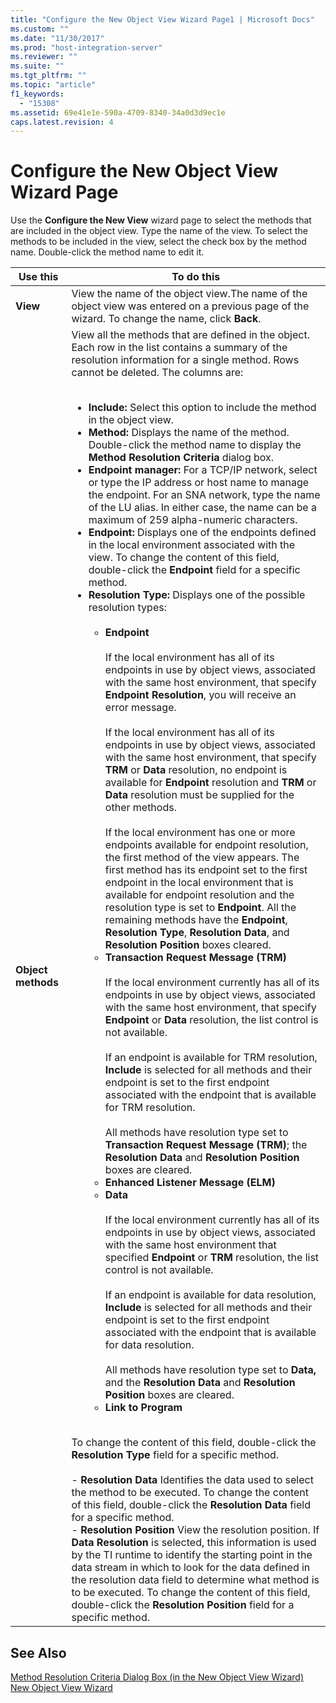 ```yaml
---
title: "Configure the New Object View Wizard Page1 | Microsoft Docs"
ms.custom: ""
ms.date: "11/30/2017"
ms.prod: "host-integration-server"
ms.reviewer: ""
ms.suite: ""
ms.tgt_pltfrm: ""
ms.topic: "article"
f1_keywords: 
  - "15308"
ms.assetid: 69e41e1e-590a-4709-8340-34a0d3d9ec1e
caps.latest.revision: 4
---
```

# Configure the New Object View Wizard Page
Use the **Configure the New View** wizard page to select the methods that are included in the object view. Type the name of the view. To select the methods to be included in the view, select the check box by the method name. Double-click the method name to edit it.  
  
|Use this|To do this|  
|--------------|----------------|  
|**View**|View the name of the object view.The name of the object view was entered on a previous page of the wizard. To change the name, click **Back**.|  
|**Object methods**|View all the methods that are defined in the object. Each row in the list contains a summary of the resolution information for a single method. Rows cannot be deleted. The columns are:<br /><br /> <ul><li>**Include:** Select this option to include the method in the object view.</li><li>**Method:** Displays the name of the method. Double-click the method name to display the **Method Resolution Criteria** dialog box.</li><li>**Endpoint manager:** For a TCP/IP network, select or type the IP address or host name to manage the endpoint. For an SNA network, type the name of the LU alias. In either case, the name can be a maximum of 259 alpha-numeric characters.</li><li>**Endpoint:** Displays one of the endpoints defined in the local environment associated with the view. To change the content of this field, double-click the **Endpoint** field for a specific method.</li><li>**Resolution Type:** Displays one of the possible resolution types:<br /><br /> <ul><li>**Endpoint**<br /><br />         If the local environment has all of its endpoints in use by object views, associated with the same host environment, that specify **Endpoint Resolution**, you will receive an error message.<br /><br />         If the local environment has all of its endpoints in use by object views, associated with the same host environment, that specify **TRM** or **Data** resolution, no endpoint is available for **Endpoint** resolution and **TRM** or **Data** resolution must be supplied for the other methods.<br /><br />         If the local environment has one or more endpoints available for endpoint resolution, the first method of the view appears. The first method has its endpoint set to the first endpoint in the local environment that is available for endpoint resolution and the resolution type is set to **Endpoint**. All the remaining methods have the **Endpoint**, **Resolution Type**, **Resolution Data**, and **Resolution Position** boxes cleared.</li><li>**Transaction Request Message (TRM)**<br /><br />         If the local environment currently has all of its endpoints in use by object views, associated with the same host environment, that specify **Endpoint** or **Data** resolution, the list control is not available.<br /><br />         If an endpoint is available for TRM resolution, **Include** is selected for all methods and their endpoint is set to the first endpoint associated with the endpoint that is available for TRM resolution.<br /><br />         All methods have resolution type set to **Transaction Request Message (TRM)**; the **Resolution Data** and **Resolution Position** boxes are cleared.</li><li>**Enhanced Listener Message (ELM)**</li><li>**Data**<br /><br />         If the local environment currently has all of its endpoints in use by object views, associated with the same host environment that specified **Endpoint** or **TRM** resolution, the list control is not available.<br /><br />         If an endpoint is available for data resolution, **Include** is selected for all methods and their endpoint is set to the first endpoint associated with the endpoint that is available for data resolution.<br /><br />         All methods have resolution type set to **Data,** and the **Resolution Data** and **Resolution Position** boxes are cleared.</li><li>**Link to Program**</li></ul></li></ul><br /> To change the content of this field, double-click the **Resolution Type** field for a specific method.<br /><br /> -   **Resolution Data** Identifies the data used to select the method to be executed. To change the content of this field, double-click the **Resolution Data** field for a specific method.<br />-   **Resolution Position** View the resolution position. If **Data Resolution** is selected, this information is used by the TI runtime to identify the starting point in the data stream in which to look for the data defined in the resolution data field to determine what method is to be executed. To change the content of this field, double-click the **Resolution Position** field for a specific method.|  
  
## See Also  
 [Method Resolution Criteria Dialog Box (in the New Object View Wizard)](../core/method-resolution-criteria-dialog-box-in-the-new-object-view-wizard-2.md)   
 [New Object View Wizard](../core/new-object-view-wizard1.md)